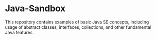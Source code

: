 # Java-Sandbox
This repository contains examples of basic Java SE concepts, including usage of abstract classes, interfaces, collections, and other fundamental Java features. 
